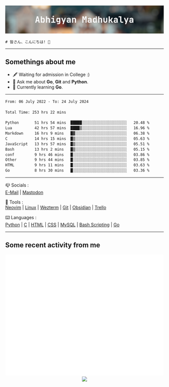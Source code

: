 ![header](./header.png)
```
# 皆さん、こんにちは! 👋
```
---

## Somethings about me
- 🖋️ Waiting for admission in College :)
- 💬 Ask me about **Go**, **Git** and **Python**.
- 🔭 Currently learning **Go**.

---

<!--START_SECTION:waka-->

```txt
From: 06 July 2022 - To: 24 July 2024

Total Time: 253 hrs 22 mins

Python       51 hrs 54 mins  █████░░░░░░░░░░░░░░░░░░░░   20.48 %
Lua          42 hrs 57 mins  ████▒░░░░░░░░░░░░░░░░░░░░   16.96 %
Markdown     16 hrs 9 mins   █▓░░░░░░░░░░░░░░░░░░░░░░░   06.38 %
C            14 hrs 15 mins  █▒░░░░░░░░░░░░░░░░░░░░░░░   05.63 %
JavaScript   13 hrs 57 mins  █▒░░░░░░░░░░░░░░░░░░░░░░░   05.51 %
Bash         13 hrs 2 mins   █▒░░░░░░░░░░░░░░░░░░░░░░░   05.15 %
conf         9 hrs 46 mins   █░░░░░░░░░░░░░░░░░░░░░░░░   03.86 %
Other        9 hrs 44 mins   █░░░░░░░░░░░░░░░░░░░░░░░░   03.85 %
HTML         9 hrs 11 mins   █░░░░░░░░░░░░░░░░░░░░░░░░   03.63 %
Go           8 hrs 30 mins   █░░░░░░░░░░░░░░░░░░░░░░░░   03.36 %
```

<!--END_SECTION:waka-->

---

📪 Socials :<br>
[E-Mail](mailto:abhigyanmadhukalya@gmail.com) | <a rel="me" href="https://mastodon.social/@abhigyanmadhukalya">Mastodon</a>

🧰 Tools :<br>
[Neovim](https://neovim.oi) | [Linux](https://archlinux.org/) | [Wezterm](https://wezfurlong.org/wezterm/index.html) | [Git](https://git-scm.com/) | [Obsidian](https://obsidian.md) | [Trello](https://trello.com)

⌨️ Languages :<br>
[Python](https://python.org) | [C](https://www.iso.org/standard/74528.html) | [HTML](https://html.spec.whatwg.org/) | [CSS](https://www.w3.org/Style/CSS/Overview.en.html) | [MySQL](https://www.mysql.com/) | [Bash Scripting](https://www.gnu.org/software/bash/) | [Go](https://go.dev)

---

## Some recent activity from me
<p align="center">
  <img src="./github-metrics.svg" />
  <img src="https://github-profile-summary-cards.vercel.app/api/cards/profile-details?username=abhigyanmadhukalya&theme=github_dark" />
</p>

